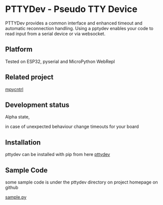 
# PTTYDev - Pseudo TTY Device

PTTYDev provides a common interface and enhanced timeout and automatic reconnection handling.
Using a pptydev enables your code to read input from a serial device or via websocket.

## Platform

Tested on ESP32, pyserial and MicroPython WebRepl

## Related project

[mpycntrl](https://github.com/kr-g/mpycntrl)


## Development status

Alpha state,

in case of unexpected behaviour change timeouts for your board

## Installation

pttydev can be installed with pip from here [pttydev](https://pypi.org/project/pttydev/)


## Sample Code

some sample code is under the pttydev directory on project homepage on github

[sample.py](https://github.com/kr-g/pttydev/blob/master/pttydev/sample.py)



